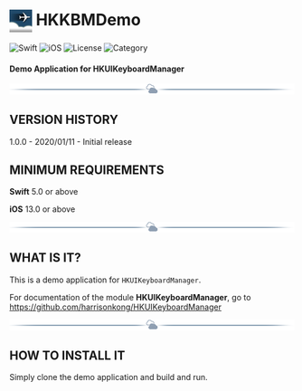 # <img src="./docs/logo256.jpg" width="40" height="40" alt="skyRoute66 logo" style="vertical-align:middle"> HKKBMDemo #
![Swift](https://img.shields.io/static/v1?label=Swift&message=5.0%20or%20above&color=%23FF4400&style=plastic) ![iOS](https://img.shields.io/static/v1?label=iOS&&message=13.0%20or%20above&color=yellow&style=plastic) ![License](https://img.shields.io/static/v1?label=license&message=MIT&color=blue&style=plastic) ![Category](https://img.shields.io/static/v1?label=category&message=Demo%20Application&color=blueviolet&style=plastic)
#### Demo Application for HKUIKeyboardManager ####

<img src="./docs/cloudline.png" alt="---line---">

## VERSION HISTORY ##

1.0.0 - 2020/01/11 - Initial release

## MINIMUM REQUIREMENTS ##

**Swift** 5.0 or above

**iOS** 13.0 or above

<img src="./docs/cloudline.png" alt="---line---">

## WHAT IS IT? ##

This is a demo application for `HKUIKeyboardManager`.

For documentation of the module **HKUIKeyboardManager**, go to https://github.com/harrisonkong/HKUIKeyboardManager

<img src="./docs/cloudline.png" alt="---line---">

## HOW TO INSTALL IT ##

Simply clone the demo application and build and run.
